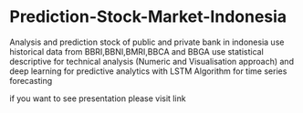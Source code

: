 # Prediction-Stock-Market-Indonesia
Analysis and prediction stock of public and private bank in indonesia use historical data from BBRI,BBNI,BMRI,BBCA and BBGA use statistical descriptive for technical analysis (Numeric and Visualisation approach) and deep learning for predictive analytics with LSTM Algorithm for time series forecasting

if you want to see presentation please visit link 
